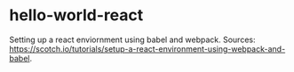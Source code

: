 # hello-world-react
Setting up a react enviornment using babel and webpack. Sources: https://scotch.io/tutorials/setup-a-react-environment-using-webpack-and-babel. 
